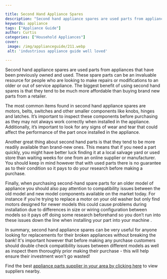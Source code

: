 ```yaml
---

title: Second Hand Appliance Spares
description: "Second hand appliance spares are used parts from appliances that have been previously owned and used. These spare parts can be an ...take a moment to check it out "
keywords: appliance
tags: ["Appliance Guide"]
author: Curtis
categories: ["Household Appliances"]
cover: 
 image: /img/applianceguide/211.webp
 alt: 'industrious appliance guide well loved'

---
```


Second hand appliance spares are used parts from appliances that have been previously owned and used. These spare parts can be an invaluable resource for people who are looking to make repairs or modifications to an older or out of service appliance. The biggest benefit of using second hand spares is that they tend to be much more affordable than buying brand new parts from a retailer.

The most common items found in second hand appliance spares are motors, belts, switches and other smaller components like knobs, hinges and latches. It’s important to inspect these components before purchasing as they may not always work correctly when installed in the appliance. Additionally, it’s important to look for any signs of wear and tear that could affect the performance of the part once installed in the appliance.

Another great thing about second hand parts is that they tend to be more readily available than brand-new ones. This means that if you need a part quickly, you might have better luck finding it at a local salvage yard or used store than waiting weeks for one from an online supplier or manufacturer. You should keep in mind however that with used parts there is no guarantee as to their condition so it pays to do your research before making a purchase.

Finally, when purchasing second-hand spare parts for an older model of appliance you should also pay attention to compatibility issues between the old model and new model components available on the market today. For instance if you’re trying to replace a motor on your old washer but only find motors designed for newer models this could cause problems during installation due to differences in size or wiring configuration between models so it pays off doing some research beforehand so you don’t run into these issues down the line when installing your part into your machine . 

In summary, second hand appliance spares can be very useful for anyone looking for replacements for their broken appliances without breaking the bank! It's important however that before making any purchase customers should double check compatibility issues between different models as well as inspect them thoroughly prior making their purchase - this will help ensure their investment won't go wasted!

Find the best <a href="/pages/appliance-parts-suppliers/">appliance parts supplier in your area by clicking here</a> to view suppliers nearby.
